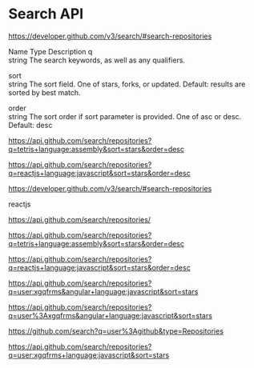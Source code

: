 # Search API  


https://developer.github.com/v3/search/#search-repositories


Name    Type    Description
q   
string  The search keywords, as well as any qualifiers.

sort    
string  The sort field. One of stars, forks, or updated. Default: results are sorted by best match.

order   
string  The sort order if sort parameter is provided. One of asc or desc. Default: desc



https://api.github.com/search/repositories?q=tetris+language:assembly&sort=stars&order=desc


https://api.github.com/search/repositories?q=reactjs+language:javascript&sort=stars&order=desc




https://developer.github.com/v3/search/#search-repositories

reactjs

https://api.github.com/search/repositories/

https://api.github.com/search/repositories?q=tetris+language:assembly&sort=stars&order=desc

https://api.github.com/search/repositories?q=reactjs+language:javascript&sort=stars&order=desc



https://api.github.com/search/repositories?q=user:xgqfrms&angular+language:javascript&sort=stars


https://api.github.com/search/repositories?q=user%3Axgqfrms&angular+language:javascript&sort=stars

https://github.com/search?q=user%3Agithub&type=Repositories



https://api.github.com/search/repositories?q=user:xgqfrms+language:javascript&sort=stars
